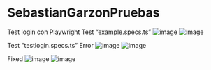 # SebastianGarzonPruebas
Test login con Playwright
Test “example.specs.ts”
![image](https://github.com/user-attachments/assets/f08ba86b-f9c4-4fb0-8f46-61c9ba787573)
![image](https://github.com/user-attachments/assets/1238c60a-3a47-4419-8650-fba2e11c46d0)


Test "testlogin.specs.ts”
Error
![image](https://github.com/user-attachments/assets/a4b6679c-06a3-4789-bdd4-57080097c858)
![image](https://github.com/user-attachments/assets/17f687c4-1183-4211-b087-6d7c8f992fc2)

Fixed
![image](https://github.com/user-attachments/assets/55b5ecfa-4b90-411b-bc56-ca3f44a0e105)
![image](https://github.com/user-attachments/assets/673cf95a-1e61-44c2-a661-ac9a6d689506)
